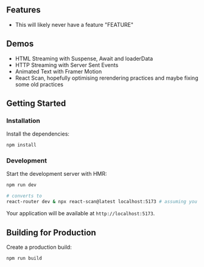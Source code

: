 ## Features

- This will likely never have a feature "FEATURE"

## Demos

- HTML Streaming with Suspense, Await and loaderData
- HTTP Streaming with Server Sent Events
- Animated Text with Framer Motion
- React Scan, hopefully optimising rerendering practices and maybe fixing some old practices

## Getting Started

### Installation

Install the dependencies:

```bash
npm install
```

### Development

Start the development server with HMR:

```bash
npm run dev

# converts to
react-router dev & npx react-scan@latest localhost:5173 # assuming you run on the default ports
```

Your application will be available at `http://localhost:5173`.

## Building for Production

Create a production build:

```bash
npm run build
```
